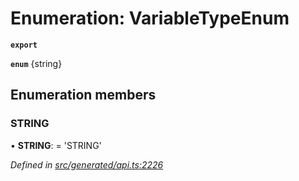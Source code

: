 # Enumeration: VariableTypeEnum

**`export`** 

**`enum`** {string}

## Enumeration members

###  STRING

• **STRING**: =  <any>'STRING'

*Defined in [src/generated/api.ts:2226](https://github.com/mailslurp/mailslurp-client-ts-js/blob/5d485ad/src/generated/api.ts#L2226)*
